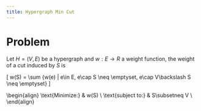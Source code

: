 ```yaml
---
title: Hypergraph Min Cut
---
```


# Problem 

Let $H=(V,E)$ be a hypergraph and $w:E\to R$ a weight function, the weight of a cut induced by $S$ is

\[
w(S) = \sum \{w(e) | e\in E, e\cap S \neq \emptyset, e\cap V\backslash S \neq \emptyset\}
\]

\begin{align}
\text{Minimize:} & w(S) \\
\text{subject to:} & S\subsetneq V \\
\end{align}